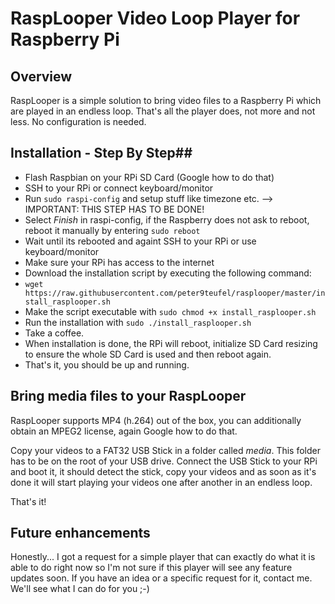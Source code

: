 # RaspLooper Video Loop Player for Raspberry Pi

## Overview ##
RaspLooper is a simple solution to bring video files to a Raspberry Pi which are played in an endless loop. That's all the player does, not more and not less. No configuration is needed.

## Installation - Step By Step##

* Flash Raspbian on your RPi SD Card (Google how to do that)
* SSH to your RPi or connect keyboard/monitor
* Run `sudo raspi-config` and setup stuff like timezone etc. --> IMPORTANT: THIS STEP HAS TO BE DONE!
* Select *Finish* in raspi-config, if the Raspberry does not ask to reboot, reboot it manually by entering `sudo reboot`
* Wait until its rebooted and againt SSH to your RPi or use keyboard/monitor
* Make sure your RPi has access to the internet
* Download the installation script by executing the following command:
* `wget https://raw.githubusercontent.com/peter9teufel/rasplooper/master/install_rasplooper.sh`
* Make the script executable with `sudo chmod +x install_rasplooper.sh`
* Run the installation with `sudo ./install_rasplooper.sh`
* Take a coffee.
* When installation is done, the RPi will reboot, initialize SD Card resizing to ensure the whole SD Card is used and then reboot again.
* That's it, you should be up and running.

## Bring media files to your RaspLooper ##
RaspLooper supports MP4 (h.264) out of the box, you can additionally obtain an MPEG2 license, again Google how to do that.

Copy your videos to a FAT32 USB Stick in a folder called *media*. This folder has to be on the root of your USB drive.
Connect the USB Stick to your RPi and boot it, it should detect the stick, copy your videos and as soon as it's done it will start playing your videos one after another in an endless loop.

That's it!

## Future enhancements ##
Honestly... I got a request for a simple player that can exactly do what it is able to do right now so I'm not sure if this player will see any feature updates soon. If you have an idea or a specific request for it, contact me. We'll see what I can do for you ;-)
